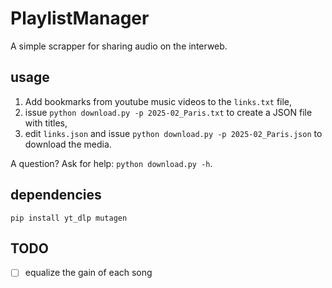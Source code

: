 # PlaylistManager

A simple scrapper for sharing audio on the interweb.

## usage

1. Add bookmarks from youtube music videos to the `links.txt` file,
2. issue `python download.py -p 2025-02_Paris.txt` to create a JSON file with titles,
3. edit `links.json` and issue  `python download.py -p 2025-02_Paris.json` to download the media.

A question? Ask for help: `python download.py -h`.

## dependencies

```
pip install yt_dlp mutagen
```

## TODO

- [ ] equalize the gain of each song